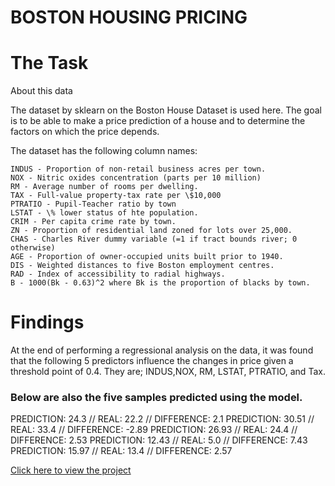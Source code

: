 # BOSTON HOUSING PRICING

# The Task
About this data

The dataset by sklearn on the Boston House Dataset is used here. The goal is to be able to make a price prediction of a house and to determine the factors on which the price depends.

The dataset has the following column names:

    INDUS - Proportion of non-retail business acres per town.
    NOX - Nitric oxides concentration (parts per 10 million)
    RM - Average number of rooms per dwelling.
    TAX - Full-value property-tax rate per \$10,000
    PTRATIO - Pupil-Teacher ratio by town
    LSTAT - \% lower status of hte population.
    CRIM - Per capita crime rate by town.
    ZN - Proportion of residential land zoned for lots over 25,000.
    CHAS - Charles River dummy variable (=1 if tract bounds river; 0 otherwise)
    AGE - Proportion of owner-occupied units built prior to 1940.
    DIS - Weighted distances to five Boston employment centres.
    RAD - Index of accessibility to radial highways.
    B - 1000(Bk - 0.63)^2 where Bk is the proportion of blacks by town.

# Findings
At the end of performing a regressional analysis on the data, it was found that the following 5 predictors influence the changes in price given a threshold point of 0.4.
They are; INDUS,NOX, RM, LSTAT, PTRATIO, and Tax.

### Below are also the five samples predicted using the model.
PREDICTION:  24.3 // REAL:  22.2 // DIFFERENCE:  2.1
PREDICTION:  30.51 // REAL:  33.4 // DIFFERENCE:  -2.89
PREDICTION:  26.93 // REAL:  24.4 // DIFFERENCE:  2.53
PREDICTION:  12.43 // REAL:  5.0 // DIFFERENCE:  7.43
PREDICTION:  15.97 // REAL:  13.4 // DIFFERENCE:  2.57

[Click here to view the project](https://github.com/KofiOkwanOcran/Real-Pricing/blob/master/Real%20Pricing%20Assignment.ipynb)
